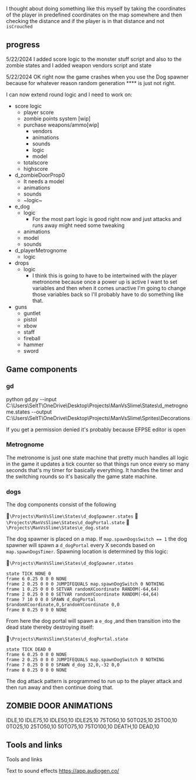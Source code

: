  I thought about doing something like this myself by taking the coordinates of the player in predefined coordinates on the map somewhere and then checking the distance and if the player is in that distance and not `isCrouched`

## progress
5/22/2024
I added score logic to the monster stuff script and also to the zombie states and I added weapon vendors script and state



5/22/2024
OK right now the game crashes when you use the Dog spawner because for whatever reason random generation **** is just not right.

I can now extend round logic and I need to work on:

- score logic
    - player score
    - zombie points system [wip]
    - purchase weapons/ammo[wip]
      - vendors
      - animations
      - sounds
      - logic
      - model
    - totalscore
    - highscore
- d_zombieDoorProp0 
  - It needs a model
  - animations
  - sounds
  - ~logic~
- e_dog
  - logic
    - For the most part logic is good right now and just attacks and runs away might need some tweaking
  - animations
  - model
  - sounds
- d_playerMetrognome
  - logic
- drops
  - logic
    - I think this is going to have to be intertwined with the player metronome because once a power up is active I want to set variables and then when it comes unactive I'm going to change those variables back so I'll probably have to do something like that.
- guns
  - guntlet
  - pistol
  - xbow
  - staff
  - fireball
  - hammer
  - sword
   



## Game components

### gd
python gd.py --input C:\Users\SeltT\OneDrive\Desktop\Projects\ManVsSlime\States\d_metrognome.states --output C:\Users\SeltT\OneDrive\Desktop\Projects\ManVsSlime\Sprites\Decorations  

If you get a permission denied it's probably because EFPSE editor is open

### Metrognome
The metronome is just one state machine that pretty much handles all logic in the game it updates a tick counter so that things run once every so many seconds that's my timer for basically everything. It handles the timer and the switching rounds so it's basically the game state machine.

### dogs
The dog components consist of the following

📁`\Projects\ManVsSlime\States\d_dogSpawner.states`
📁`\Projects\ManVsSlime\States\d_dogPortal.state`
📁`\Projects\ManVsSlime\States\e_dog.state`

The dog spawner is placed on a map. If `map.spawnDogsSwitch == 1` the dog spawner will spawn a `d_dogPortal` every X seconds based on `map.spawnDogsTimer`. Spawning location is determined by this logic:

📁`\Projects\ManVsSlime\States\d_dogSpawner.states`
```
state TICK NONE 0
frame 6 0.25 0 0 0 NONE
frame 2 0.25 0 0 0 JUMPIFEQUALS map.spawnDogSwitch 0 NOTHING
frame 1 0.25 0 0 0 SETVAR randomXCoordinate RANDOM(-64,64) 
frame 2 0.25 0 0 0 SETVAR randomYCoordinate RANDOM(-64,64)
frame 7 10 0 0 0 SPAWN d_dogPortal $randomXCoordinate,0,$randomYCoordinate 0,0
frame 8 0.25 0 0 0 NONE
```

From here the dog portal will spawn a `e_dog` ,and then transition into the dead state thereby destroying itself:

📁`\Projects\ManVsSlime\States\d_dogPortal.state`
```
state TICK DEAD 0
frame 6 0.25 0 0 0 NONE
frame 2 0.25 0 0 0 JUMPIFEQUALS map.spawnDogSwitch 0 NOTHING
frame 7 0.25 0 0 0 SPAWN d_dog 32,0,-32 0,0
frame 8 0.25 0 0 0 NONE
```

The dog attack pattern is programmed to run up to the player attack and then run away and then continue doing that.


## ZOMBIE DOOR ANIMATIONS
IDLE,10
IDLE75,10
IDLE50,10
IDLE25,10
75TO50,10
50TO25,10
25TO0,10
0TO25,10
25TO50,10
50TO75,10
75TO100,10
DEATH,10
DEAD,10

## Tools and links
Tools and links

Text to sound effects
https://app.audiogen.co/

